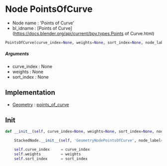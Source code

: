 # Node PointsOfCurve

- Node name : 'Points of Curve'
- bl_idname : [Points of Curve](https://docs.blender.org/api/current/bpy.types.Points of Curve.html)


``` python
PointsOfCurve(curve_index=None, weights=None, sort_index=None, node_label=None, node_color=None)
```
##### Arguments

- curve_index : None
- weights : None
- sort_index : None

## Implementation

- [Geometry](/docs/GeoNodes/Geometry.md) : [points_of_curve](/docs/GeoNodes/Geometry.md#points_of_curve)

## Init

``` python
def __init__(self, curve_index=None, weights=None, sort_index=None, node_label=None, node_color=None):

    StackedNode.__init__(self, 'GeometryNodePointsOfCurve', node_label=node_label, node_color=node_color)

    self.curve_index     = curve_index
    self.weights         = weights
    self.sort_index      = sort_index
```
